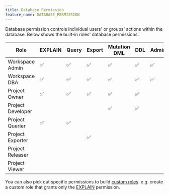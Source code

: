 ```yaml
---
title: Database Permission
feature_name: DATABASE_PERMISSION
---
```


<TutorialBlock url="/docs/tutorials/how-to-manage-data-access-for-developers" title="How to Manage Data Access for Developers" />

Database permission controls individual users' or groups' actions within the database. Below shows the built-in roles' database permissions.

| Role              | EXPLAIN | Query | Export | Mutation DML | DDL | Admin |
| ----------------- | ------- | ----- | ------ | ------------ | --- | ----- |
| Workspace Admin   | ✅      | ✅    | ✅     | ✅           | ✅  | ✅    |
| Workspace DBA     | ✅      | ✅    | ✅     | ✅           | ✅  | ✅    |
| Project Owner     | ✅      | ✅    | ✅     | ✅           | ✅  |       |
| Project Developer |         |       |        | ✅           | ✅  |       |
| Project Querier   | ✅      | ✅    |        |              |     |       |
| Project Exporter  |         |       | ✅     |              |     |       |
| Project Releaser  |         |       |        |              |     |       |
| Project Viewer    |         |       |        |              |     |       |

You can also pick out specific permissions to build [custom roles](/docs/administration/custom-roles/). e.g. create a custom role that grants only the [EXPLAIN](/docs/security/database-permission/explain/) permission.

<IncludeBlock url="/docs/share/database-permission-table"></IncludeBlock>
